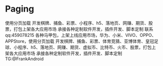 # Paging
使用分页加载
开发棋牌、捕鱼、彩票、小程序、h5、落地页、网赚、期货、股票，打包上架各大应用市场
承接各种定制软件开发，插件开发、脚本定制
联系qq:459078215
各种马甲包，上架上线应用市场，华为、小米、VIVO、OPPO、APPStore，使用分页加载 开发棋牌、捕鱼、彩票、体育竞猜、亚博体育、皇冠足球、小程序、h5、落地页、网赚、期货、虚拟币、比特币、火币、股票，打包上架各大应用市场 承接各种定制软件开发，插件开发、脚本定制 
TG:@FrankAndroid
